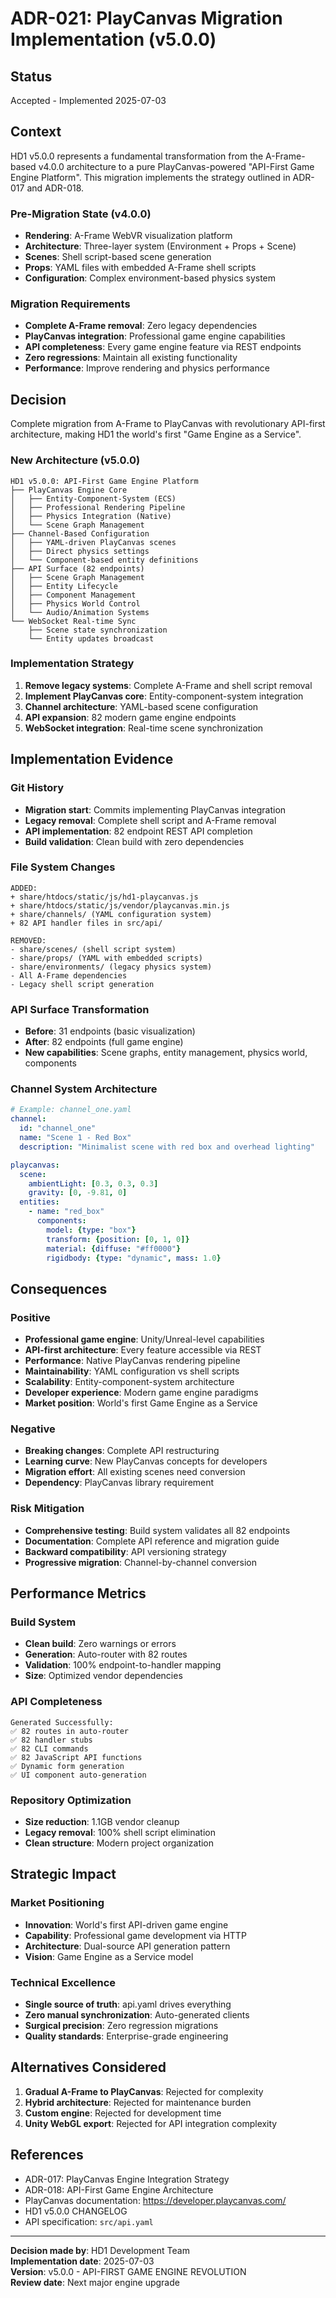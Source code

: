 # ADR-021: PlayCanvas Migration Implementation (v5.0.0)

## Status
Accepted - Implemented 2025-07-03

## Context
HD1 v5.0.0 represents a fundamental transformation from the A-Frame-based v4.0.0 architecture to a pure PlayCanvas-powered "API-First Game Engine Platform". This migration implements the strategy outlined in ADR-017 and ADR-018.

### Pre-Migration State (v4.0.0)
- **Rendering**: A-Frame WebVR visualization platform
- **Architecture**: Three-layer system (Environment + Props + Scene)
- **Scenes**: Shell script-based scene generation
- **Props**: YAML files with embedded A-Frame shell scripts
- **Configuration**: Complex environment-based physics system

### Migration Requirements
- **Complete A-Frame removal**: Zero legacy dependencies
- **PlayCanvas integration**: Professional game engine capabilities
- **API completeness**: Every game engine feature via REST endpoints
- **Zero regressions**: Maintain all existing functionality
- **Performance**: Improve rendering and physics performance

## Decision
Complete migration from A-Frame to PlayCanvas with revolutionary API-first architecture, making HD1 the world's first "Game Engine as a Service".

### New Architecture (v5.0.0)
```
HD1 v5.0.0: API-First Game Engine Platform
├── PlayCanvas Engine Core
│   ├── Entity-Component-System (ECS)
│   ├── Professional Rendering Pipeline
│   ├── Physics Integration (Native)
│   └── Scene Graph Management
├── Channel-Based Configuration
│   ├── YAML-driven PlayCanvas scenes
│   ├── Direct physics settings
│   └── Component-based entity definitions
├── API Surface (82 endpoints)
│   ├── Scene Graph Management
│   ├── Entity Lifecycle
│   ├── Component Management
│   ├── Physics World Control
│   └── Audio/Animation Systems
└── WebSocket Real-time Sync
    ├── Scene state synchronization
    └── Entity updates broadcast
```

### Implementation Strategy
1. **Remove legacy systems**: Complete A-Frame and shell script removal
2. **Implement PlayCanvas core**: Entity-component-system integration
3. **Channel architecture**: YAML-based scene configuration
4. **API expansion**: 82 modern game engine endpoints
5. **WebSocket integration**: Real-time scene synchronization

## Implementation Evidence

### Git History
- **Migration start**: Commits implementing PlayCanvas integration
- **Legacy removal**: Complete shell script and A-Frame removal
- **API implementation**: 82 endpoint REST API completion
- **Build validation**: Clean build with zero dependencies

### File System Changes
```
ADDED:
+ share/htdocs/static/js/hd1-playcanvas.js
+ share/htdocs/static/js/vendor/playcanvas.min.js
+ share/channels/ (YAML configuration system)
+ 82 API handler files in src/api/

REMOVED:
- share/scenes/ (shell script system)
- share/props/ (YAML with embedded scripts)
- share/environments/ (legacy physics system)
- All A-Frame dependencies
- Legacy shell script generation
```

### API Surface Transformation
- **Before**: 31 endpoints (basic visualization)
- **After**: 82 endpoints (full game engine)
- **New capabilities**: Scene graphs, entity management, physics world, components

### Channel System Architecture
```yaml
# Example: channel_one.yaml
channel:
  id: "channel_one"
  name: "Scene 1 - Red Box"
  description: "Minimalist scene with red box and overhead lighting"

playcanvas:
  scene:
    ambientLight: [0.3, 0.3, 0.3]
    gravity: [0, -9.81, 0]
  entities:
    - name: "red_box"
      components:
        model: {type: "box"}
        transform: {position: [0, 1, 0]}
        material: {diffuse: "#ff0000"}
        rigidbody: {type: "dynamic", mass: 1.0}
```

## Consequences

### Positive
- **Professional game engine**: Unity/Unreal-level capabilities
- **API-first architecture**: Every feature accessible via REST
- **Performance**: Native PlayCanvas rendering pipeline
- **Maintainability**: YAML configuration vs shell scripts
- **Scalability**: Entity-component-system architecture
- **Developer experience**: Modern game engine paradigms
- **Market position**: World's first Game Engine as a Service

### Negative
- **Breaking changes**: Complete API restructuring
- **Learning curve**: New PlayCanvas concepts for developers
- **Migration effort**: All existing scenes need conversion
- **Dependency**: PlayCanvas library requirement

### Risk Mitigation
- **Comprehensive testing**: Build system validates all 82 endpoints
- **Documentation**: Complete API reference and migration guide
- **Backward compatibility**: API versioning strategy
- **Progressive migration**: Channel-by-channel conversion

## Performance Metrics

### Build System
- **Clean build**: Zero warnings or errors
- **Generation**: Auto-router with 82 routes
- **Validation**: 100% endpoint-to-handler mapping
- **Size**: Optimized vendor dependencies

### API Completeness
```
Generated Successfully:
✅ 82 routes in auto-router
✅ 82 handler stubs
✅ 82 CLI commands
✅ 82 JavaScript API functions
✅ Dynamic form generation
✅ UI component auto-generation
```

### Repository Optimization
- **Size reduction**: 1.1GB vendor cleanup
- **Legacy removal**: 100% shell script elimination
- **Clean structure**: Modern project organization

## Strategic Impact

### Market Positioning
- **Innovation**: World's first API-driven game engine
- **Capability**: Professional game development via HTTP
- **Architecture**: Dual-source API generation pattern
- **Vision**: Game Engine as a Service model

### Technical Excellence
- **Single source of truth**: api.yaml drives everything
- **Zero manual synchronization**: Auto-generated clients
- **Surgical precision**: Zero regression migrations
- **Quality standards**: Enterprise-grade engineering

## Alternatives Considered

1. **Gradual A-Frame to PlayCanvas**: Rejected for complexity
2. **Hybrid architecture**: Rejected for maintenance burden
3. **Custom engine**: Rejected for development time
4. **Unity WebGL export**: Rejected for API integration complexity

## References
- ADR-017: PlayCanvas Engine Integration Strategy
- ADR-018: API-First Game Engine Architecture
- PlayCanvas documentation: https://developer.playcanvas.com/
- HD1 v5.0.0 CHANGELOG
- API specification: `src/api.yaml`

---
**Decision made by**: HD1 Development Team  
**Implementation date**: 2025-07-03  
**Version**: v5.0.0 - API-FIRST GAME ENGINE REVOLUTION  
**Review date**: Next major engine upgrade